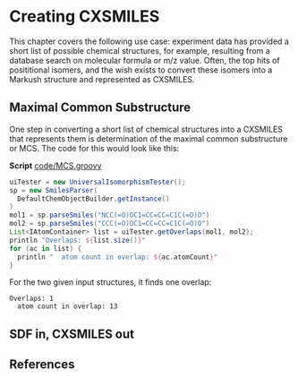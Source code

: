 # Creating CXSMILES

This chapter covers the following use case: experiment data has provided
a short list of possible chemical structures, for example, resulting from
a database search on <a name="tp1">molecular formula</a> or <a name="tp2">m/z value</a>. Often, the top hits
of <a name="tp3">posititional isomers</a>, and the wish exists to convert these isomers
into a Markush structure and represented as CXSMILES.

## Maximal Common Substructure

One step in converting a short list of chemical structures into a CXSMILES
that represents them is determination of the <a name="tp4">maximal common substructure</a>
or <a name="tp5">MCS</a>. The code for this would look like this:

**Script** [code/MCS.groovy](code/MCS.code.md)
```groovy
uiTester = new UniversalIsomorphismTester();
sp = new SmilesParser(
  DefaultChemObjectBuilder.getInstance()
)
mol1 = sp.parseSmiles("NCC(=O)OC1=CC=CC=C1C(=O)O")
mol2 = sp.parseSmiles("CCC(=O)OC1=CC=CC=C1C(=O)O")
List<IAtomContainer> list = uiTester.getOverlaps(mol1, mol2);
println "Overlaps: ${list.size()}"
for (ac in list) {
  println "  atom count in overlap: ${ac.atomCount}"
}
```

For the two given input structures, it finds one overlap:

```
Overlaps: 1
  atom count in overlap: 13
```

## SDF in, CXSMILES out


## References



